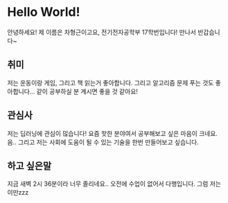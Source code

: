 # Hello World!
안녕하세요! 제 이름은 차형근이고요, 전기전자공학부 17학번입니다! 만나서 반갑습니다~

## 취미
저는 운동이랑 게임, 그리고 책 읽는거 좋아합니다. 그리고 알고리즘 문제 푸는 것도 좋아합니다... 
같이 공부하실 분 계시면 좋을 것 같아요!  

## 관심사
저는 딥러닝에 관심이 많습니다! 요즘 핫한 분야여서 공부해보고 싶은 마음이 크네요. 
음.. 그리고 저는 사회에 도움이 될 수 있는 기술을 한번 만들어보고 싶습니다.  

## 하고 싶은말
지금 새벽 2시 36분이라 너무 졸리네요.. 오전에 수업이 없어서 다행입니다. 그럼 저는 이만zzz